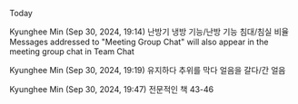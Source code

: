 Today
 
Kyunghee Min (Sep 30, 2024, 19:14)
난방기
냉방 기능/난방 기능
침대/침실
비율
Messages addressed to "Meeting Group Chat" will also appear in the meeting group chat in Team Chat
 
Kyunghee Min (Sep 30, 2024, 19:19)
유지하다
추위를 막다
얼음을 갈다/간 얼음
 
Kyunghee Min (Sep 30, 2024, 19:47)
전문적인 책
43-46